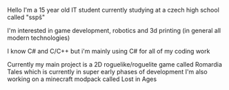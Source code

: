 Hello I'm a 15 year old IT student currently studying at a czech high school called "sspš"

I'm interested in game development, robotics and 3d printing (in general all modern technologies)

I know C# and C/C++ but i'm mainly using C# for all of my coding work

Currently my main project is a 2D roguelike/roguelite game called Romardia Tales which is currently in super early phases of development
I'm also working on a minecraft modpack called Lost in Ages
